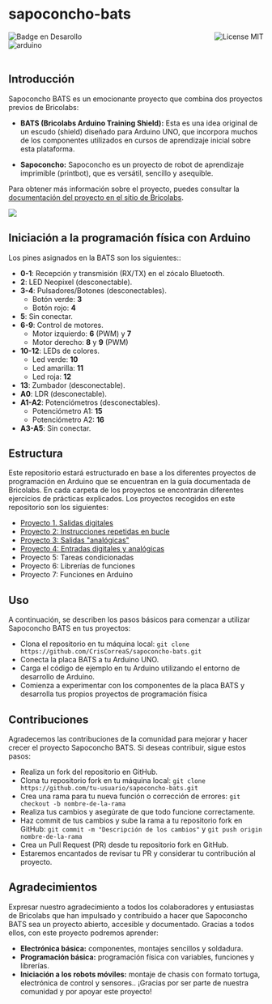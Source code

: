 # sapoconcho-bats
![Badge en Desarollo](https://img.shields.io/badge/STATUS-EN%20DESAROLLO-green)
<img align="right" alt="License MIT" src="https://img.shields.io/badge/LICENSE-MIT-green" /> <br/>
<img alt="arduino" src="https://img.shields.io/badge/-Arduino-00878F?style=flat-square&logo=arduino&logoColor=white" />
<br/><br/>
## Introducción

Sapoconcho BATS es un emocionante proyecto que combina dos proyectos previos de Bricolabs:

- **BATS (Bricolabs Arduino Training Shield):** Esta es una idea original de un escudo (shield) diseñado para Arduino UNO, que incorpora muchos de los componentes utilizados en cursos de aprendizaje inicial sobre esta plataforma.

- **Sapoconcho:** Sapoconcho es un proyecto de robot de aprendizaje imprimible (printbot), que es versátil, sencillo y asequible.

Para obtener más información sobre el proyecto, puedes consultar la [documentación del proyecto en el sitio de Bricolabs](https://bricolabs.cc/wiki/proyectos/sapoconcho_bats).

![](https://bricolabs.cc/wiki/_media/proyectos/sapoconcho/bats4_12.jpg)


## Iniciación a la programación física con Arduino

Los pines asignados en la BATS son los siguientes::

- **0-1**: Recepción y transmisión (RX/TX) en el zócalo Bluetooth.
- **2**: LED Neopixel (desconectable).
- **3-4**: Pulsadores/Botones (desconectables).
  - Botón verde: **3**
  - Botón rojo: **4**
- **5**: Sin conectar.
- **6-9**: Control de motores.
  - Motor izquierdo: **6** (PWM) y **7** 
  - Motor derecho: **8** y **9** (PWM)
- **10-12**: LEDs de colores.
  - Led verde: **10**
  - Led amarilla: **11**
  - Led roja: **12**
- **13**: Zumbador (desconectable).
- **A0**: LDR (desconectable).
- **A1-A2**: Potenciómetros (desconectables).
  - Potenciómetro A1: **15**
  - Potenciómetro A2: **16**
- **A3-A5**: Sin conectar.

## Estructura
Este repositorio estará estructurado en base a los diferentes proyectos de programación en Arduino que se encuentran en la guía documentada de Bricolabs.
En cada carpeta de los proyectos se encontrarán diferentes ejercicios de prácticas explicados. Los proyectos recogidos en este repositorio son los siguientes:
- [Proyecto 1. Salidas digitales](https://github.com/CrisCorreaS/sapoconcho-bats/tree/main/Proyecto%201.%20Salidas%20digitales)
- [Proyecto 2: Instrucciones repetidas en bucle](https://github.com/CrisCorreaS/sapoconcho-bats/tree/main/Proyecto%202.%20Instrucciones%20repetidas%20en%20bucle)
- [Proyecto 3: Salidas "analógicas"](https://github.com/CrisCorreaS/sapoconcho-bats/tree/main/Proyecto%203.%20Salidas%20'anal%C3%B3gicas')
- [Proyecto 4: Entradas digitales y analógicas](https://github.com/CrisCorreaS/sapoconcho-bats/tree/main/Proyecto%204.%20Entradas%20digitales%20y%20anal%C3%B3gicas)
- Proyecto 5: Tareas condicionadas
- Proyecto 6: Librerías de funciones
- Proyecto 7: Funciones en Arduino

## Uso
A continuación, se describen los pasos básicos para comenzar a utilizar Sapoconcho BATS en tus proyectos:

- Clona el repositorio en tu máquina local: ```git clone https://github.com/CrisCorreaS/sapoconcho-bats.git```
- Conecta la placa BATS a tu Arduino UNO.
- Carga el código de ejemplo en tu Arduino utilizando el entorno de desarrollo de Arduino.
- Comienza a experimentar con los componentes de la placa BATS y desarrolla tus propios proyectos de programación física

## Contribuciones
Agradecemos las contribuciones de la comunidad para mejorar y hacer crecer el proyecto Sapoconcho BATS. Si deseas contribuir, sigue estos pasos:

- Realiza un fork del repositorio en GitHub.
- Clona tu repositorio fork en tu máquina local: ```git clone https://github.com/tu-usuario/sapoconcho-bats.git```
- Crea una rama para tu nueva función o corrección de errores: ```git checkout -b nombre-de-la-rama```
- Realiza tus cambios y asegúrate de que todo funcione correctamente.
- Haz commit de tus cambios y sube la rama a tu repositorio fork en GitHub: ```git commit -m "Descripción de los cambios"``` y ```git push origin nombre-de-la-rama```
- Crea un Pull Request (PR) desde tu repositorio fork en GitHub.
- Estaremos encantados de revisar tu PR y considerar tu contribución al proyecto.

## Agradecimientos
Expresar nuestro agradecimiento a todos los colaboradores y entusiastas de Bricolabs que han impulsado y contribuido a hacer que Sapoconcho BATS sea un proyecto abierto, accesible y documentado. Gracias a todos ellos, con este proyecto podremos aprender:
- **Electrónica básica:** componentes, montajes sencillos y soldadura.
- **Programación básica:** programación física con variables, funciones y librerías.
- **Iniciación a los robots móviles:** montaje de chasis con formato tortuga, electrónica de control y sensores.. ¡Gracias por ser parte de nuestra comunidad y por apoyar este proyecto!
